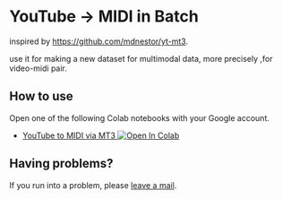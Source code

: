 # YouTube → MIDI in Batch

inspired by https://github.com/mdnestor/yt-mt3.

use it for making a new dataset for multimodal data, more precisely ,for video-midi pair.

## How to use
Open one of the following Colab notebooks with your Google account. 
* <a href="https://colab.research.google.com/drive/18Fcy0xz4jqDddtK5qBv-rk6gKnULaIec?usp=sharing" target="_parent">YouTube to MIDI via MT3 <img src="https://colab.research.google.com/assets/colab-badge.svg" alt="Open In Colab"/></a>

## Having problems?
If you run into a problem, please [leave a mail](mailto:278882988@qq.com).

